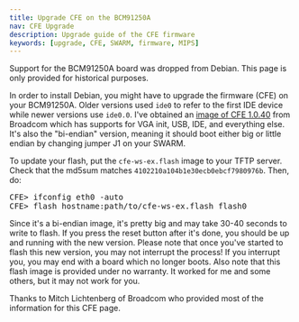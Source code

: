 ```yaml
---
title: Upgrade CFE on the BCM91250A
nav: CFE Upgrade
description: Upgrade guide of the CFE firmware
keywords: [upgrade, CFE, SWARM, firmware, MIPS]
---
```


<div class="alert alert-danger">

Support for the BCM91250A board was dropped from Debian.  This page is
only provided for historical purposes.

</div>

In order to install Debian, you might have to upgrade the firmware (CFE) on
your BCM91250A.  Older versions used `ide0` to refer to the first IDE
device while newer versions use `ide0.0`.  I've obtained an <a href =
"../cfe-ws-ex.flash">image of CFE 1.0.40</a> from Broadcom which has
supports for VGA init, USB, IDE, and everything else.  It's also the
"bi-endian" version, meaning it should boot either big or little endian by
changing jumper J1 on your SWARM.

To update your flash, put the `cfe-ws-ex.flash` image to your TFTP server.
Check that the md5sum matches `4102210a104b1e30ecb0ebcf7980976b`.  Then,
do:

<div class="code">
<pre>
CFE&gt; ifconfig eth0 -auto
CFE&gt; flash <span class="input">hostname</span>:<span class="input">path/to/</span>cfe-ws-ex.flash flash0
</pre>
</div>

Since it's a bi-endian image, it's pretty big and may take 30-40 seconds to
write to flash.  If you press the reset button after it's done, you should
be up and running with the new version.  Please note that once you've
started to flash this new version, you may not interrupt the process!  If
you interrupt you, you may end with a board which no longer boots.  Also
note that this flash image is provided under no warranty.  It worked for me
and some others, but it may not work for you.

Thanks to Mitch Lichtenberg of Broadcom who provided most of the
information for this CFE page.

